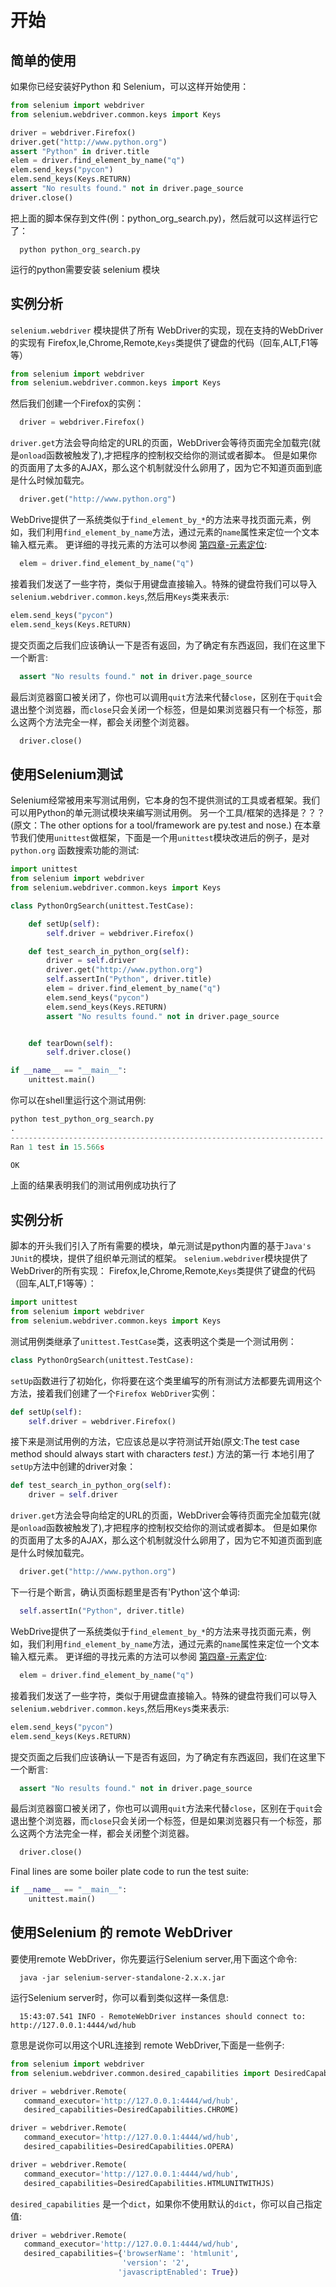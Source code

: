 # 开始
## 简单的使用
如果你已经安装好Python 和 Selenium，可以这样开始使用：
```python
from selenium import webdriver
from selenium.webdriver.common.keys import Keys

driver = webdriver.Firefox()
driver.get("http://www.python.org")
assert "Python" in driver.title
elem = driver.find_element_by_name("q")
elem.send_keys("pycon")
elem.send_keys(Keys.RETURN)
assert "No results found." not in driver.page_source
driver.close()
```
把上面的脚本保存到文件(例：python_org_search.py)，然后就可以这样运行它了：
```shell
  python python_org_search.py
  ```
运行的python需要安装 selenium 模块

## 实例分析
`selenium.webdriver` 模块提供了所有 WebDriver的实现，现在支持的WebDriver的实现有 Firefox,Ie,Chrome,Remote,`Keys`类提供了键盘的代码（回车,ALT,F1等等）
```python
from selenium import webdriver
from selenium.webdriver.common.keys import Keys
```
然后我们创建一个Firefox的实例：
```python
  driver = webdriver.Firefox()
```
`driver.get`方法会导向给定的URL的页面，WebDriver会等待页面完全加载完(就是`onload`函数被触发了),才把程序的控制权交给你的测试或者脚本。
但是如果你的页面用了太多的AJAX，那么这个机制就没什么卵用了，因为它不知道页面到底是什么时候加载完。
```python
  driver.get("http://www.python.org")
  ```
WebDrive提供了一系统类似于`find_element_by_*`的方法来寻找页面元素，例如，我们利用`find_element_by_name`方法，通过元素的`name`属性来定位一个文本输入框元素。
更详细的寻找元素的方法可以参阅 [第四章-元素定位](#):
```python
  elem = driver.find_element_by_name("q")
```
接着我们发送了一些字符，类似于用键盘直接输入。特殊的键盘符我们可以导入`selenium.webdriver.common.keys`,然后用`Keys`类来表示:
```python
elem.send_keys("pycon")
elem.send_keys(Keys.RETURN)
```
提交页面之后我们应该确认一下是否有返回，为了确定有东西返回，我们在这里下一个断言:
```python
  assert "No results found." not in driver.page_source
```
最后浏览器窗口被关闭了，你也可以调用`quit`方法来代替`close`，区别在于`quit`会退出整个浏览器，而`close`只会关闭一个标签，但是如果浏览器只有一个标签，那么这两个方法完全一样，都会关闭整个浏览器。
```python
  driver.close()
```
## 使用Selenium测试
Selenium经常被用来写测试用例，它本身的包不提供测试的工具或者框架。我们可以用Python的单元测试模块来编写测试用例。
另一个工具/框架的选择是？？？ (原文：The other options for a tool/framework are py.test and nose.)
在本章节我们使用`unittest`做框架，下面是一个用`unittest`模块改进后的例子，是对 `python.org` 函数搜索功能的测试:
```python
import unittest
from selenium import webdriver
from selenium.webdriver.common.keys import Keys

class PythonOrgSearch(unittest.TestCase):

    def setUp(self):
        self.driver = webdriver.Firefox()

    def test_search_in_python_org(self):
        driver = self.driver
        driver.get("http://www.python.org")
        self.assertIn("Python", driver.title)
        elem = driver.find_element_by_name("q")
        elem.send_keys("pycon")
        elem.send_keys(Keys.RETURN)
        assert "No results found." not in driver.page_source


    def tearDown(self):
        self.driver.close()

if __name__ == "__main__":
    unittest.main()
```
你可以在shell里运行这个测试用例:
```python
python test_python_org_search.py
.
----------------------------------------------------------------------
Ran 1 test in 15.566s

OK
```
上面的结果表明我们的测试用例成功执行了

## 实例分析
脚本的开头我们引入了所有需要的模块，单元测试是python内置的基于`Java's JUnit`的模块，提供了组织单元测试的框架。
`selenium.webdriver`模块提供了WebDriver的所有实现： Firefox,Ie,Chrome,Remote,`Keys`类提供了键盘的代码（回车,ALT,F1等等）：
```python
import unittest
from selenium import webdriver
from selenium.webdriver.common.keys import Keys
```
测试用例类继承了`unittest.TestCase`类，这表明这个类是一个测试用例：
```python
class PythonOrgSearch(unittest.TestCase):
```
`setUp`函数进行了初始化，你将要在这个类里编写的所有测试方法都要先调用这个方法，接着我们创建了一个`Firefox WebDriver`实例：
```python
def setUp(self):
    self.driver = webdriver.Firefox()
```
接下来是测试用例的方法，它应该总是以字符测试开始(原文:The test case method should always start with characters *test*.)
方法的第一行 本地引用了 `setUp`方法中创建的driver对象：
```python
def test_search_in_python_org(self):
    driver = self.driver
```

`driver.get`方法会导向给定的URL的页面，WebDriver会等待页面完全加载完(就是`onload`函数被触发了),才把程序的控制权交给你的测试或者脚本。
但是如果你的页面用了太多的AJAX，那么这个机制就没什么卵用了，因为它不知道页面到底是什么时候加载完。
```python
  driver.get("http://www.python.org")
```
下一行是个断言，确认页面标题里是否有'Python'这个单词:
```python
  self.assertIn("Python", driver.title)
```
WebDrive提供了一系统类似于`find_element_by_*`的方法来寻找页面元素，例如，我们利用`find_element_by_name`方法，通过元素的`name`属性来定位一个文本输入框元素。
更详细的寻找元素的方法可以参阅 [第四章-元素定位](#):
```python
  elem = driver.find_element_by_name("q")
```
接着我们发送了一些字符，类似于用键盘直接输入。特殊的键盘符我们可以导入`selenium.webdriver.common.keys`,然后用`Keys`类来表示:
```python
elem.send_keys("pycon")
elem.send_keys(Keys.RETURN)
```

提交页面之后我们应该确认一下是否有返回，为了确定有东西返回，我们在这里下一个断言:
```python
  assert "No results found." not in driver.page_source
```
最后浏览器窗口被关闭了，你也可以调用`quit`方法来代替`close`，区别在于`quit`会退出整个浏览器，而`close`只会关闭一个标签，但是如果浏览器只有一个标签，那么这两个方法完全一样，都会关闭整个浏览器。
```python
  driver.close()
```
Final lines are some boiler plate code to run the test suite:
```python
if __name__ == "__main__":
    unittest.main()
```
## 使用Selenium 的 remote WebDriver
要使用remote WebDriver，你先要运行Selenium server,用下面这个命令:
```shell
  java -jar selenium-server-standalone-2.x.x.jar
```
运行Selenium server时，你可以看到类似这样一条信息:
```shell
  15:43:07.541 INFO - RemoteWebDriver instances should connect to: http://127.0.0.1:4444/wd/hub
```
意思是说你可以用这个URL连接到 remote WebDriver,下面是一些例子:
```python
from selenium import webdriver
from selenium.webdriver.common.desired_capabilities import DesiredCapabilities

driver = webdriver.Remote(
   command_executor='http://127.0.0.1:4444/wd/hub',
   desired_capabilities=DesiredCapabilities.CHROME)

driver = webdriver.Remote(
   command_executor='http://127.0.0.1:4444/wd/hub',
   desired_capabilities=DesiredCapabilities.OPERA)

driver = webdriver.Remote(
   command_executor='http://127.0.0.1:4444/wd/hub',
   desired_capabilities=DesiredCapabilities.HTMLUNITWITHJS)
```
`desired_capabilities` 是一个`dict`，如果你不使用默认的`dict`，你可以自己指定值:
```python
driver = webdriver.Remote(
   command_executor='http://127.0.0.1:4444/wd/hub',
   desired_capabilities={'browserName': 'htmlunit',
                         'version': '2',
                        'javascriptEnabled': True})
```
